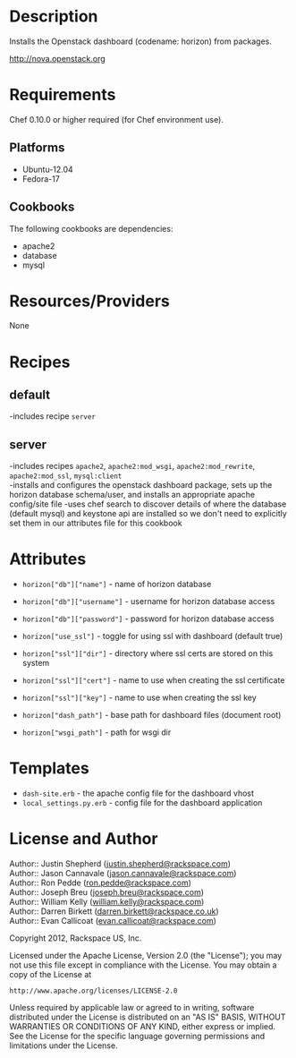 Description
===========

Installs the Openstack dashboard (codename: horizon) from packages.

http://nova.openstack.org

Requirements
============

Chef 0.10.0 or higher required (for Chef environment use).

Platforms
--------

* Ubuntu-12.04
* Fedora-17

Cookbooks
---------

The following cookbooks are dependencies:

* apache2
* database
* mysql

Resources/Providers
===================

None


Recipes
=======

default
----
-includes recipe `server`  

server
----
-includes recipes `apache2`, `apache2:mod_wsgi`, `apache2:mod_rewrite`, `apache2:mod_ssl`, `mysql:client`  
-installs and configures the openstack dashboard package, sets up the horizon database schema/user, and installs an appropriate apache config/site file
-uses chef search to discover details of where the database (default mysql) and keystone api are installed so we don't need to explicitly set them in our attributes file for this cookbook



Attributes 
==========
* `horizon["db"]["name"]` - name of horizon database
* `horizon["db"]["username"]` - username for horizon database access
* `horizon["db"]["password"]` - password for horizon database access

* `horizon["use_ssl"]` - toggle for using ssl with dashboard (default true)
* `horizon["ssl"]["dir"]` - directory where ssl certs are stored on this system
* `horizon["ssl"]["cert"]` - name to use when creating the ssl certificate
* `horizon["ssl"]["key"]` - name to use when creating the ssl key

* `horizon["dash_path"]` - base path for dashboard files (document root)
* `horizon["wsgi_path"]` - path for wsgi dir

Templates
=====

* `dash-site.erb` - the apache config file for the dashboard vhost
* `local_settings.py.erb` - config file for the dashboard application


License and Author
==================

Author:: Justin Shepherd (<justin.shepherd@rackspace.com>)  
Author:: Jason Cannavale (<jason.cannavale@rackspace.com>)  
Author:: Ron Pedde (<ron.pedde@rackspace.com>)  
Author:: Joseph Breu (<joseph.breu@rackspace.com>)  
Author:: William Kelly (<william.kelly@rackspace.com>)  
Author:: Darren Birkett (<darren.birkett@rackspace.co.uk>)  
Author:: Evan Callicoat (<evan.callicoat@rackspace.com>)  

Copyright 2012, Rackspace US, Inc.  

Licensed under the Apache License, Version 2.0 (the "License");
you may not use this file except in compliance with the License.
You may obtain a copy of the License at

    http://www.apache.org/licenses/LICENSE-2.0

Unless required by applicable law or agreed to in writing, software
distributed under the License is distributed on an "AS IS" BASIS,
WITHOUT WARRANTIES OR CONDITIONS OF ANY KIND, either express or implied.
See the License for the specific language governing permissions and
limitations under the License.
